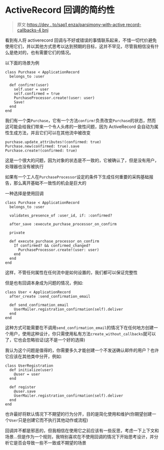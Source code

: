 # ActiveRecord 回调的简约性

> 原文:[https://dev . to/sap1 enza/parsimony-with-active record-callbacks-4 bnj](https://dev.to/sap1enza/parsimony-with-activerecord-callbacks-4bnj)

看到有人将 activerecord 回调与不好或错误的事情联系起来，不惜一切代价避免使用它们，并以其他方式思考以达到预期的目标，这并不罕见，尽管我相信没有什么是绝对的，也有需要它们的情况。

以下面的场景为例

```
class Purchase < ApplicationRecord
  belongs_to :user

  def confirm!(user)
    self.user = user
    self.confirmed = true
    PurchaseProcessor.create!(user: user)
    Save!
  end
end 
```

我们有一个类`Purchase`，它有一个方法`confirm!`负责改变`Purchase`的状态，然而这可能会给我们带来一个令人头疼的一致性问题，因为 ActiveRecord 会自动为属性生成方法，并且它们可以在其他流中被改变

```
purchase.update_attributes!(confirmed: true)
Purchase.new(confirmed: true).save
Purchase.create!(confirmed: true) 
```

这是一个很大的问题，因为对象的状态是不一致的，它被确认了，但是没有用户，处理器也没有被执行

如果有一个工人在`PurchaseProcessor`设定的条件下生成任何重要的采购基础报告，那么离开基础不一致性的机会是巨大的

一种选择是使用回调

```
class Purchase < ApplicationRecord
  belongs_to :user

  validates_presence_of :user_id, if: :confirmed?

  after_save :execute_purchase_processor_on_confirm

  private

  def execute_purchase_processor_on_confirm
    If confirmed? && confirmed_changed?
      PurchaseProcessor.create!(user: user)
    end
  end
end 
```

这样，不管任何属性在任何流中是如何设置的，我们都可以保证完整性

但是也有回调本身成为问题的情况，例如:

```
class User < ApplicationRecord
  after_create :send_confirmation_email

  def send_confirmation_email
    UserMailer.registration_confirmation(self).deliver
  end
end 
```

这种方式可能需要在不调用`send_confirmation_email`的情况下在任何地方创建一个用户，使用这种设计，你只需使用私有方法`create_without_callbacks`就可以了，它也会忽略验证(这不是一个好的选择)

我认为这个问题是值得的，你需要多久才能创建一个不发送确认邮件的用户？也许它应该在其他类中分开，例如:

```
class UserRegistration
  def initialize(user)
    @user = user
  end

  def register
    @user.save
    UserMailer.registration_confirmation(self).deliver
  end
end 
```

也许最好将默认情况下不期望的行为分开，目的是简化使用和维护(你期望创建一个`User`只是创建它而不执行其他动作或流程)

回调并不都是邪恶的，但我相信在使用它之前应该有一些反思，考虑一下上下文和场景...但是作为一个规则，我特别喜欢在不使用回调的情况下开始思考设计，并分析它是否会导致一些不一致或不期望的场景